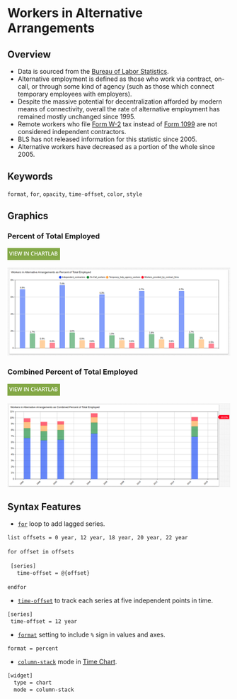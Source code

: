 # Workers in Alternative Arrangements

## Overview

* Data is sourced from the [Bureau of Labor Statistics](https://www.bls.gov/home.htm).
* Alternative employment is defined as those who work via contract, on-call, or through some kind of agency (such as those which connect temporary employees with employers).
* Despite the massive potential for decentralization afforded by modern means of connectivity, overall the rate of alternative employment has remained mostly unchanged since 1995.
* Remote workers who file [Form W-2](https://www.irs.gov/forms-pubs/about-form-w-2) tax instead of [Form 1099](https://www.irs.gov/businesses/small-businesses-self-employed/forms-and-associated-taxes-for-independent-contractors) are not considered independent contractors.
* BLS has not released information for this statistic since 2005.
* Alternative workers have decreased as a portion of the whole since 2005.

## Keywords

`format`, `for`, `opacity`, `time-offset`, `color`, `style`

## Graphics

### Percent of Total Employed

[![](../../research/images/new-button.png)](https://apps.axibase.com/chartlab/0ca75c28#fullscreen)

![](./images/work-1.png)

### Combined Percent of Total Employed

[![](../../research/images/new-button.png)](https://apps.axibase.com/chartlab/59fc796a#fullscreen)

![](./images/work-3.png)

## Syntax Features

* [`for`](https://axibase.com/docs/charts/syntax/control-structures.html#for) loop to add lagged series.

```ls
list offsets = 0 year, 12 year, 18 year, 20 year, 22 year

for offset in offsets

 [series]
   time-offset = @{offset}

endfor
```

* [`time-offset`](https://axibase.com/docs/charts/widgets/shared/#time-offset) to track each series at five independent points in time.

```ls
[series]
 time-offset = 12 year
```

* [`format`](https://axibase.com/docs/charts/syntax/format-settings.html#format-settings) setting to include `%` sign in values and axes.

```ls
format = percent
```

* [`column-stack`](https://axibase.com/docs/charts/widgets/time-chart/#mode) mode in [Time Chart](https://axibase.com/docs/charts/widgets/time-chart/).

```ls
[widget]
  type = chart
  mode = column-stack
```